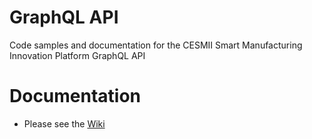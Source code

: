 # GraphQL API
Code samples and documentation for the CESMII Smart Manufacturing Innovation Platform GraphQL API

# Documentation
- Please see the [Wiki](https://github.com/cesmii/API/wiki)
